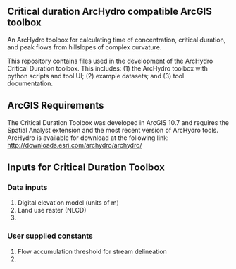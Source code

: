## Critical duration ArcHydro compatible ArcGIS toolbox

An ArcHydro toolbox for calculating time of concentration, critical duration, and peak flows from hillslopes of complex curvature.

This repository contains files used in the development of the ArcHydro Critical Duration toolbox. This includes: (1) the ArcHydro toolbox with python scripts and tool UI; (2) example datasets; and (3) tool documentation.

## ArcGIS Requirements

The Critical Duration Toolbox was developed in ArcGIS 10.7 and requires the Spatial Analyst extension and the most recent version of ArcHydro tools. ArcHydro is available for download at the following link: http://downloads.esri.com/archydro/archydro/

## Inputs for Critical Duration Toolbox

### Data inputs
1. Digital elevation model (units of m)
2. Land use raster (NLCD)
3.


### User supplied constants
1. Flow accumulation threshold for stream delineation
2.
